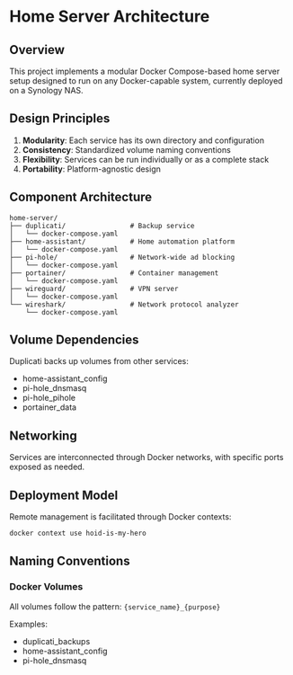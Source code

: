 # Home Server Architecture

## Overview

This project implements a modular Docker Compose-based home server setup designed to run on any
Docker-capable system, currently deployed on a Synology NAS.

## Design Principles

1. **Modularity**: Each service has its own directory and configuration
1. **Consistency**: Standardized volume naming conventions
1. **Flexibility**: Services can be run individually or as a complete stack
1. **Portability**: Platform-agnostic design

## Component Architecture

```text
home-server/
├── duplicati/                # Backup service
│   └── docker-compose.yaml
├── home-assistant/           # Home automation platform
│   └── docker-compose.yaml
├── pi-hole/                  # Network-wide ad blocking
│   └── docker-compose.yaml
├── portainer/                # Container management
│   └── docker-compose.yaml
├── wireguard/                # VPN server
│   └── docker-compose.yaml
└── wireshark/                # Network protocol analyzer
    └── docker-compose.yaml
```

## Volume Dependencies

Duplicati backs up volumes from other services:

- home-assistant_config
- pi-hole_dnsmasq
- pi-hole_pihole
- portainer_data

## Networking

Services are interconnected through Docker networks, with specific ports exposed as needed.

## Deployment Model

Remote management is facilitated through Docker contexts:

```bash
docker context use hoid-is-my-hero
```

## Naming Conventions

### Docker Volumes

All volumes follow the pattern: `{service_name}_{purpose}`

Examples:

- duplicati_backups
- home-assistant_config
- pi-hole_dnsmasq

